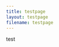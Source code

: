 ```yaml
---
title: testpage
layout: testpage
filename: testpage
--- 
```


test<br>
<p id="p0"></p>
<script>
var requestURL = "https://linbei9487.github.io/src/json/episode.json"
    var request = new XMLHttpRequest();
    request.open('GET', requestURL);
    // request.responseType = 'json';
    request.send();
    request.onload = function() {
    var data2 = JSON.parse(request.responseText);
    var step;
    var id
    id = 0
    for (step=0; step <6 :step++)
        document.getElementById("p"+ id).innerHTML =(data2.episode[id].pw)
        document.getElementById("p"+ id).innerHTML =(data2.episode[id].link)
        console.log(ddata2.episode[id].pw)
        console.log(data2.episode[id].link)
        id++
</script>